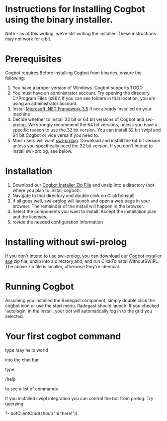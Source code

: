 # Instructions for Installing Cogbot using the binary installer. #

Note - as of this writing, we're still writing the installer.
These instructions may not work for a bit.

# Prerequisites #

Cogbot requires
Before installing Cogbot from binaries, ensure the following:

  1. You have a proper version of Windows. Cogbot supports TODO
  1. You must have an administrator account.  Try opening the directory C:\Program Files (x86)\   If you can see folders in that location, you are using an administrator account.
  1. Install [Microsoft .NET Framework 3.5](http://www.microsoft.com/download/en/details.aspx?id=21) if not already installed on your machine
  1. Decide whether to install 32 bit or 64 bit versions of Cogbot and swi-prolog. We strongly recommend the 64 bit versions, unless you have a specific reason to use the 32 bit version. You can install 32 bit swipl and 64 bit Cogbot or vice versa if you need to.
  1. Most users will want [swi-prolog](http://swi-prolog.org). Download and install the 64 bit version unless you specifically need the 32 bit version. If you don't intend to install swi-prolog, see below.

# Installation #

  1. Download our [Cogbot Installer Zip File](http://TODO.org) and unzip into a directory (not where you plan to install cogbot).
  1. Navigate to that directory and double click on ClickToInstall
  1. If all goes well, swi-prolog will launch and open a web page in your browser. The remainder of the install will happen in the browser.
  1. Select the components you want to install. Accept the installation plan and the licenses.
  1. rovide the needed configuration information

# Installing without swi-prolog #

If you don't intend to use swi-prolog, you can download our [Cogbot installer exe](http://TODO.org) zip file, unzip into a directory and, and run ClickToInstallWithoutSWIPL. The above zip file is smaller, otherwise they're identical.

# Running Cogbot #

Assuming you installed the Radegast component, simply double click the cogbot icon or use the start menu. Radegast should launch. If you checked 'autologin' in the install, your bot will automatically log in to the grid you selected.

# Your first cogbot command #

type
/say hello world

into the chat bar

type

/help

to see a list of commands

If you installed swipl integration you can control the bot from prolog. Try querying

?- botClientCmd(shout("hi there!")).



